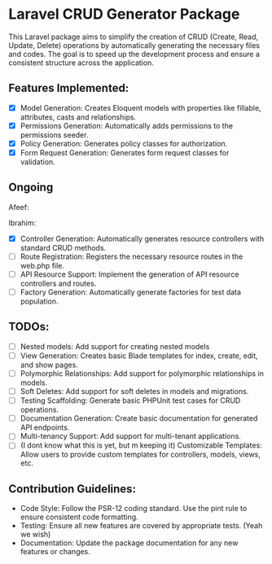 
# Laravel CRUD Generator Package
This Laravel package aims to simplify the creation of CRUD (Create, Read, Update, Delete) operations by automatically generating the necessary files and codes. The goal is to speed up the development process and ensure a consistent structure across the application.

## Features Implemented:
- [x] Model Generation: Creates Eloquent models with properties like fillable, attributes, casts and relationships.
- [x] Permissions Generation: Automatically adds permissions to the permissions seeder.
- [x] Policy Generation: Generates policy classes for authorization.
- [x] Form Request Generation: Generates form request classes for validation.

## Ongoing
Afeef:

Ibrahim: 
- [x] Controller Generation: Automatically generates resource controllers with standard CRUD methods.
- [ ] Route Registration: Registers the necessary resource routes in the web.php file.
- [ ] API Resource Support: Implement the generation of API resource controllers and routes.
- [ ] Factory Generation: Automatically generate factories for test data population.
      
## TODOs:
- [ ] Nested models: Add support for creating nested models
- [ ] View Generation: Creates basic Blade templates for index, create, edit, and show pages.
- [ ] Polymorphic Relationships: Add support for polymorphic relationships in models.
- [ ] Soft Deletes: Add support for soft deletes in models and migrations.
- [ ] Testing Scaffolding: Generate basic PHPUnit test cases for CRUD operations.
- [ ] Documentation Generation: Create basic documentation for generated API endpoints.
- [ ] Multi-tenancy Support: Add support for multi-tenant applications.
- [ ] (I dont know what this is yet, but m keeping it) Customizable Templates: Allow users to provide custom templates for controllers, models, views, etc.

## Contribution Guidelines:
- Code Style: Follow the PSR-12 coding standard. Use the pint rule to ensure consistent code formatting.
- Testing: Ensure all new features are covered by appropriate tests. (Yeah we wish)
- Documentation: Update the package documentation for any new features or changes.
